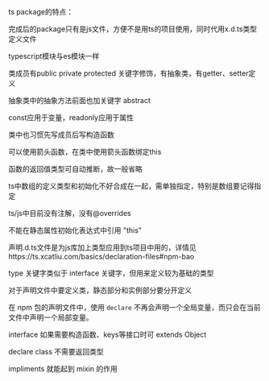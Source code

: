 ts package的特点：

完成后的package只有是js文件，方便不是用ts的项目使用，同时代用x.d.ts类型定义文件



typescript模块与es模块一样



类成员有public private protected 关键字修饰，有抽象类，有getter、setter定义

抽象类中的抽象方法前面也加关键字 abstract



const应用于变量，readonly应用于属性



类中也习惯先写成员后写构造函数



可以使用箭头函数，在类中使用箭头函数绑定this



函数的返回值类型可自动推断，故一般省略



ts中数组的定义类型和初始化不好合成在一起，需单独指定，特别是数组要记得指定



ts/js中目前没有注解，没有@overrides



不能在静态属性初始化表达式中引用 "this"



声明.d.ts文件是为js库加上类型应用到ts项目中用的，详情见https://ts.xcatliu.com/basics/declaration-files#npm-bao

type 关键字类似于 interface 关键字，但用来定义较为基础的类型

对于声明文件中要定义类，静态部分和实例部分要分开定义

在 npm 包的声明文件中，使用 `declare` 不再会声明一个全局变量，而只会在当前文件中声明一个局部变量。



interface 如果需要构造函数、keys等接口时可 extends Object



declare class 不需要返回类型



impliments 就能起到 mixin 的作用